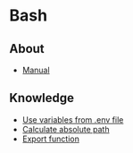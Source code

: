 # Bash
## About
* [Manual](https://www.gnu.org/software/bash/manual/bash.html)

## Knowledge
* [Use variables from .env file](./use_variables_from_env_file.md)
* [Calculate absolute path](./calculate_absolute_path.md)
* [Export function](./export_function.md)
